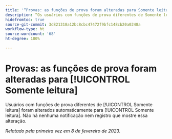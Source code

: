 ```yaml
---
title: '“Provas: as funções de prova foram alteradas para Somente leitura”'
description: “Os usuários com funções de prova diferentes de Somente leitura foram alterados automaticamente para Somente leitura. Não há nenhuma notificação nem registro que mostre essa alteração.”
hidefromtoc: true
source-git-commit: 3d821318a12bc8cbc47472f9bfc148cb20a0248a
workflow-type: ht
source-wordcount: '68'
ht-degree: 100%

---
```



# Provas: as funções de prova foram alteradas para [!UICONTROL Somente leitura]

Usuários com funções de prova diferentes de [!UICONTROL Somente leitura] foram alterados automaticamente para [!UICONTROL Somente leitura]. Não há nenhuma notificação nem registro que mostre essa alteração.

_Relatado pela primeira vez em 8 de fevereiro de 2023._

